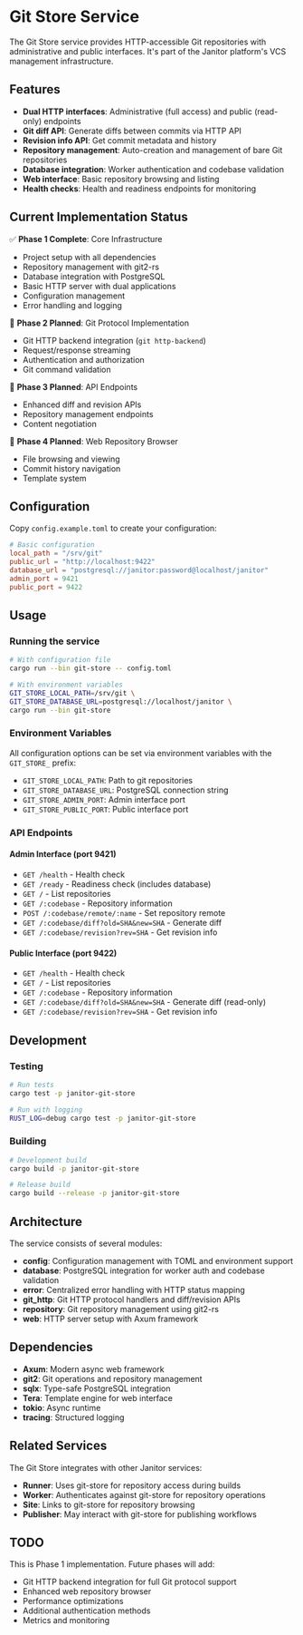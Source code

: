 # Git Store Service

The Git Store service provides HTTP-accessible Git repositories with administrative and public interfaces. It's part of the Janitor platform's VCS management infrastructure.

## Features

- **Dual HTTP interfaces**: Administrative (full access) and public (read-only) endpoints
- **Git diff API**: Generate diffs between commits via HTTP API
- **Revision info API**: Get commit metadata and history
- **Repository management**: Auto-creation and management of bare Git repositories
- **Database integration**: Worker authentication and codebase validation
- **Web interface**: Basic repository browsing and listing
- **Health checks**: Health and readiness endpoints for monitoring

## Current Implementation Status

✅ **Phase 1 Complete**: Core Infrastructure
- Project setup with all dependencies
- Repository management with git2-rs
- Database integration with PostgreSQL
- Basic HTTP server with dual applications
- Configuration management
- Error handling and logging

🚧 **Phase 2 Planned**: Git Protocol Implementation
- Git HTTP backend integration (`git http-backend`)
- Request/response streaming
- Authentication and authorization
- Git command validation

🚧 **Phase 3 Planned**: API Endpoints
- Enhanced diff and revision APIs
- Repository management endpoints
- Content negotiation

🚧 **Phase 4 Planned**: Web Repository Browser
- File browsing and viewing
- Commit history navigation
- Template system

## Configuration

Copy `config.example.toml` to create your configuration:

```toml
# Basic configuration
local_path = "/srv/git"
public_url = "http://localhost:9422"
database_url = "postgresql://janitor:password@localhost/janitor"
admin_port = 9421
public_port = 9422
```

## Usage

### Running the service

```bash
# With configuration file
cargo run --bin git-store -- config.toml

# With environment variables
GIT_STORE_LOCAL_PATH=/srv/git \
GIT_STORE_DATABASE_URL=postgresql://localhost/janitor \
cargo run --bin git-store
```

### Environment Variables

All configuration options can be set via environment variables with the `GIT_STORE_` prefix:

- `GIT_STORE_LOCAL_PATH`: Path to git repositories
- `GIT_STORE_DATABASE_URL`: PostgreSQL connection string
- `GIT_STORE_ADMIN_PORT`: Admin interface port
- `GIT_STORE_PUBLIC_PORT`: Public interface port

### API Endpoints

#### Admin Interface (port 9421)
- `GET /health` - Health check
- `GET /ready` - Readiness check (includes database)
- `GET /` - List repositories
- `GET /:codebase` - Repository information
- `POST /:codebase/remote/:name` - Set repository remote
- `GET /:codebase/diff?old=SHA&new=SHA` - Generate diff
- `GET /:codebase/revision?rev=SHA` - Get revision info

#### Public Interface (port 9422)
- `GET /health` - Health check
- `GET /` - List repositories
- `GET /:codebase` - Repository information
- `GET /:codebase/diff?old=SHA&new=SHA` - Generate diff (read-only)
- `GET /:codebase/revision?rev=SHA` - Get revision info

## Development

### Testing

```bash
# Run tests
cargo test -p janitor-git-store

# Run with logging
RUST_LOG=debug cargo test -p janitor-git-store
```

### Building

```bash
# Development build
cargo build -p janitor-git-store

# Release build
cargo build --release -p janitor-git-store
```

## Architecture

The service consists of several modules:

- **config**: Configuration management with TOML and environment support
- **database**: PostgreSQL integration for worker auth and codebase validation
- **error**: Centralized error handling with HTTP status mapping
- **git_http**: Git HTTP protocol handlers and diff/revision APIs
- **repository**: Git repository management using git2-rs
- **web**: HTTP server setup with Axum framework

## Dependencies

- **Axum**: Modern async web framework
- **git2**: Git operations and repository management
- **sqlx**: Type-safe PostgreSQL integration
- **Tera**: Template engine for web interface
- **tokio**: Async runtime
- **tracing**: Structured logging

## Related Services

The Git Store integrates with other Janitor services:

- **Runner**: Uses git-store for repository access during builds
- **Worker**: Authenticates against git-store for repository operations
- **Site**: Links to git-store for repository browsing
- **Publisher**: May interact with git-store for publishing workflows

## TODO

This is Phase 1 implementation. Future phases will add:

- Git HTTP backend integration for full Git protocol support
- Enhanced web repository browser
- Performance optimizations
- Additional authentication methods
- Metrics and monitoring